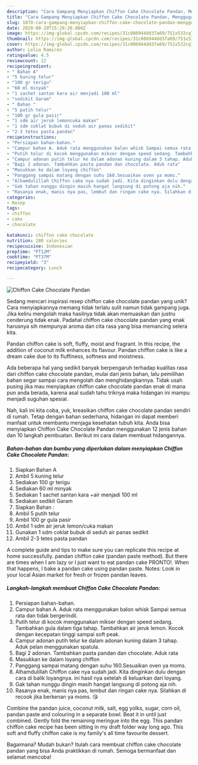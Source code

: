 ```yaml
---
description: "Cara Gampang Menyiapkan Chiffon Cake Chocolate Pandan, Menggugah Selera"
title: "Cara Gampang Menyiapkan Chiffon Cake Chocolate Pandan, Menggugah Selera"
slug: 1870-cara-gampang-menyiapkan-chiffon-cake-chocolate-pandan-menggugah-selera
date: 2020-08-29T15:29:20.000Z
image: https://img-global.cpcdn.com/recipes/31c086944dd37a69/751x532cq70/chiffon-cake-chocolate-pandan-foto-resep-utama.jpg
thumbnail: https://img-global.cpcdn.com/recipes/31c086944dd37a69/751x532cq70/chiffon-cake-chocolate-pandan-foto-resep-utama.jpg
cover: https://img-global.cpcdn.com/recipes/31c086944dd37a69/751x532cq70/chiffon-cake-chocolate-pandan-foto-resep-utama.jpg
author: Lelia Ramirez
ratingvalue: 4.5
reviewcount: 12
recipeingredient:
- " Bahan A"
- "5 kuning telur"
- "100 gr terigu"
- "60 ml minyak"
- "1 sachet santan kara air menjadi 100 ml"
- "sedikit Garam"
- " Bahan "
- "5 putih telur"
- "100 gr gula pasir"
- "1 sdm air jeruk lemoncuka makan"
- "1 sdm coklat bubuk di seduh air panas sedikit"
- "2-3 tetes pasta pandan"
recipeinstructions:
- "Persiapan bahan-bahan."
- "Campur bahan A. Aduk rata menggunakan balon whisk Sampai semua rata dan tidak bergerindil."
- "Putih telur di kocok menggunakan mikser dengan speed sedang. Tambahkan gula dalam tiga tahap. Tambahkan air jeruk lemon. Kocok dengan kecepatan tinggi sampai soft peak."
- "Campur adonan putih telur ke dalam adonan kuning dalam 3 tahap. Aduk pelan menggunakan spatula."
- "Bagi 2 adonan. Tambahkan pasta pandan dan chocolate. Aduk rata"
- "Masukkan ke dalam loyang chiffon"
- "Panggang sampai matang dengan suhu 160.Sesuaikan oven ya moms."
- "Alhamdulillah Chiffon cake nya sudah jadi. Kita dinginkan dulu dengan cara di balik loyangnya. ini hasil nya setelah di keluarkan dari loyang."
- "Gak tahan nunggu dingin masih hangat langsung di potong aja nih."
- "Rasanya enak, manis nya pas, lembut dan ringan cake nya. Silahkan di recook jika berkenan ya moms. 😘"
categories:
- Resep
tags:
- chiffon
- cake
- chocolate

katakunci: chiffon cake chocolate 
nutrition: 280 calories
recipecuisine: Indonesian
preptime: "PT12M"
cooktime: "PT37M"
recipeyield: "3"
recipecategory: Lunch

---
```



![Chiffon Cake Chocolate Pandan](https://img-global.cpcdn.com/recipes/31c086944dd37a69/751x532cq70/chiffon-cake-chocolate-pandan-foto-resep-utama.jpg)

Sedang mencari inspirasi resep chiffon cake chocolate pandan yang unik? Cara menyiapkannya memang tidak terlalu sulit namun tidak gampang juga. Jika keliru mengolah maka hasilnya tidak akan memuaskan dan justru cenderung tidak enak. Padahal chiffon cake chocolate pandan yang enak harusnya sih mempunyai aroma dan cita rasa yang bisa memancing selera kita.

Pandan chiffon cake is soft, fluffy, moist and fragrant. In this recipe, the addition of coconut milk enhances its flavour. Pandan chiffon cake is like a dream cake due to its fluffiness, softness and moistness.

Ada beberapa hal yang sedikit banyak berpengaruh terhadap kualitas rasa dari chiffon cake chocolate pandan, mulai dari jenis bahan, lalu pemilihan bahan segar sampai cara mengolah dan menghidangkannya. Tidak usah pusing jika mau menyiapkan chiffon cake chocolate pandan enak di mana pun anda berada, karena asal sudah tahu triknya maka hidangan ini mampu menjadi suguhan spesial.


Nah, kali ini kita coba, yuk, kreasikan chiffon cake chocolate pandan sendiri di rumah. Tetap dengan bahan sederhana, hidangan ini dapat memberi manfaat untuk membantu menjaga kesehatan tubuh kita. Anda bisa menyiapkan Chiffon Cake Chocolate Pandan menggunakan 12 jenis bahan dan 10 langkah pembuatan. Berikut ini cara dalam membuat hidangannya.

<!--inarticleads1-->

##### Bahan-bahan dan bumbu yang diperlukan dalam menyiapkan Chiffon Cake Chocolate Pandan:

1. Siapkan  Bahan A
1. Ambil 5 kuning telur
1. Sediakan 100 gr terigu
1. Sediakan 60 ml minyak
1. Sediakan 1 sachet santan kara +air menjadi 100 ml
1. Sediakan sedikit Garam
1. Siapkan  Bahan :
1. Ambil 5 putih telur
1. Ambil 100 gr gula pasir
1. Ambil 1 sdm air jeruk lemon/cuka makan
1. Gunakan 1 sdm coklat bubuk di seduh air panas sedikit
1. Ambil 2-3 tetes pasta pandan


A complete guide and tips to make sure you can replicate this recipe at home successfully. pandan chiffon cake (pandan paste method). But there are times when I am lazy or I just want to eat pandan cake PRONTO!. When that happens, I bake a pandan cake using pandan paste. Notes: Look in your local Asian market for fresh or frozen pandan leaves. 

<!--inarticleads2-->

##### Langkah-langkah membuat Chiffon Cake Chocolate Pandan:

1. Persiapan bahan-bahan.
1. Campur bahan A. Aduk rata menggunakan balon whisk Sampai semua rata dan tidak bergerindil.
1. Putih telur di kocok menggunakan mikser dengan speed sedang. Tambahkan gula dalam tiga tahap. Tambahkan air jeruk lemon. Kocok dengan kecepatan tinggi sampai soft peak.
1. Campur adonan putih telur ke dalam adonan kuning dalam 3 tahap. Aduk pelan menggunakan spatula.
1. Bagi 2 adonan. Tambahkan pasta pandan dan chocolate. Aduk rata
1. Masukkan ke dalam loyang chiffon
1. Panggang sampai matang dengan suhu 160.Sesuaikan oven ya moms.
1. Alhamdulillah Chiffon cake nya sudah jadi. Kita dinginkan dulu dengan cara di balik loyangnya. ini hasil nya setelah di keluarkan dari loyang.
1. Gak tahan nunggu dingin masih hangat langsung di potong aja nih.
1. Rasanya enak, manis nya pas, lembut dan ringan cake nya. Silahkan di recook jika berkenan ya moms. 😘


Combine the pandan juice, coconut milk, salt, egg yolks, sugar, corn oil, pandan paste and colouring in a separate bowl. Beat it in until just combined. Gently fold the remaining meringue into the egg. This pandan chiffon cake recipe has been sitting in my draft folder way long ago. This soft and fluffy chiffon cake is my family&#39;s all time favourite dessert. 

Bagaimana? Mudah bukan? Itulah cara membuat chiffon cake chocolate pandan yang bisa Anda praktikkan di rumah. Semoga bermanfaat dan selamat mencoba!
